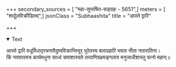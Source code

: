 +++
secondary_sources = [ "महा-सुभाषित-सङ्ग्रहः - 5651",]
meters = [ "शार्दूलविक्रीडितम्",]
jsonClass = "Subhaashita"
title = "आस्ते द्वारि"

+++

<details open><summary>Text</summary>

आस्ते द्वारि वधूर्विधातृरचनावैदुष्यविक्रान्तिभूर् भूरेतस्य बलादहारि भवता भीता नतारातिना।  
किं नामापरमत्र कार्यमधुना साध्यं समाशास्यते तत्पाणिग्रहमङ्गलाय मनुजाधीशास्तु यत्नो महान्॥
</details>
